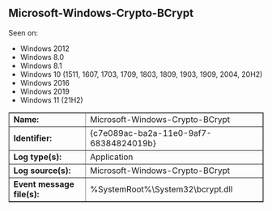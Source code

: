 ## Microsoft-Windows-Crypto-BCrypt

Seen on:
* Windows 2012
* Windows 8.0
* Windows 8.1
* Windows 10 (1511, 1607, 1703, 1709, 1803, 1809, 1903, 1909, 2004, 20H2)
* Windows 2016
* Windows 2019
* Windows 11 (21H2)

<table border="1" class="docutils">
  <tbody>
    <tr>
      <td><b>Name:</b></td>
      <td>Microsoft-Windows-Crypto-BCrypt</td>
    </tr>
    <tr>
      <td><b>Identifier:</b></td>
      <td>{c7e089ac-ba2a-11e0-9af7-68384824019b}</td>
    </tr>
    <tr>
      <td><b>Log type(s):</b></td>
      <td>Application</td>
    </tr>
    <tr>
      <td><b>Log source(s):</b></td>
      <td>Microsoft-Windows-Crypto-BCrypt</td>
    </tr>
    <tr>
      <td><b>Event message file(s):</b></td>
      <td>%SystemRoot%\System32\bcrypt.dll</td>
    </tr>
  </tbody>
</table>

&nbsp;


